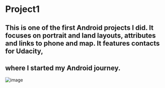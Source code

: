 # Project1

## This is one of the first Android projects I did. It focuses on portrait and land layouts, attributes and links to phone and map. It features contacts for Udacity,
## where I started my Android journey.


![image](https://user-images.githubusercontent.com/29640816/94969800-9978e100-04c0-11eb-8ec0-52a19ab25ec4.png)
